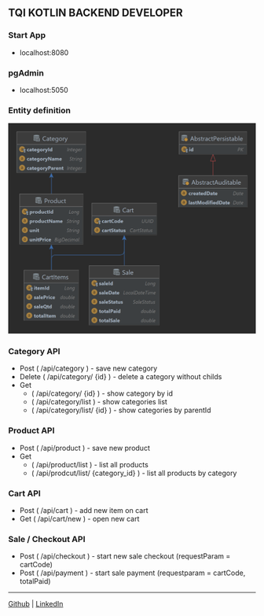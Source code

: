 ## TQI KOTLIN BACKEND DEVELOPER

### Start App

- localhost:8080

### pgAdmin

- localhost:5050

### Entity definition

![](/assets/entity_definition.png)

### Category API

- Post ( /api/category ) - save new category
- Delete ( /api/category/ {id} ) - delete a category without childs
- Get 
  - ( /api/category/ {id} ) - show category by id
  - ( /api/category/list ) - show categories list
  - ( /api/category/list/ {id} ) - show categories by parentId

### Product API

- Post ( /api/product ) - save new product
- Get
    - ( /api/product/list ) - list all products
    - ( /api/prodcut/list/ {category_id} ) - list all products by category

### Cart API

- Post ( /api/cart ) - add new item on cart
- Get  ( /api/cart/new ) - open new cart

### Sale / Checkout API

- Post ( /api/checkout ) - start new sale checkout (requestParam = cartCode)
- Post ( /api/payment ) - start sale payment (requestparam = cartCode, totalPaid)

---
[Github](https://github.com/jribas-dev) | 
[LinkedIn](https://www.linkedin.com/in/jribas-dev/)